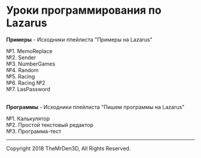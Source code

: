 <!DOCTYPE html>
<html>

<head>
   <meta charset="utf-8"> 
</head>    
    
<body>
  <h1>Уроки программирования по Lazarus </h1>
  <p><b>Примеры</b> - Исходники плейлиста "Примеры на Lazarus"</p>
    №1. MemoReplace<br>
    №2. Sender<br> 
    №3. NumberGames<br>
    №4. Random<br> 
    №5. Racing<br> 
    №6. Racing №2<br> 
    №7. LasPassword 
<br><br>
  <p><b>Программы</b> - Исходники плейлиста "Пишем программы на Lazarus"</p>
    №1. Калькулятор<br> 
    №2. Простой текстовый редактор<br>
    №3. Программа-тест<br>    
<hr>
    Copyright 2018 TheMrDen3D, All Rights Reserved.
</body>    

</html>